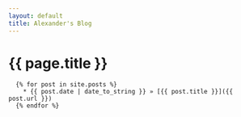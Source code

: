 ```yaml
---
layout: default
title: Alexander's Blog
---
```

# {{ page.title }}
	  {% for post in site.posts %}
	    * {{ post.date | date_to_string }} » [{{ post.title }}]({{ post.url }})
	  {% endfor %}